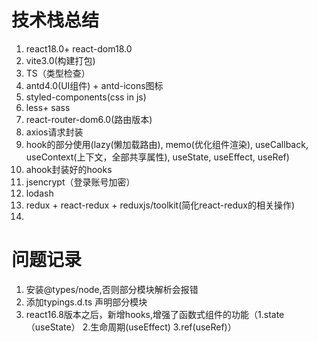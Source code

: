# 技术栈总结

1. react18.0+ react-dom18.0
2. vite3.0(构建打包)
3. TS（类型检查）
4. antd4.0(UI组件) + antd-icons图标
5. styled-components(css in js)
6. less+ sass
7. react-router-dom6.0(路由版本)
8. axios请求封装
9. hook的部分使用(lazy(懒加载路由), memo(优化组件渲染), useCallback, useContext(上下文，全部共享属性), useState, useEffect, useRef)
10. ahook封装好的hooks
11. jsencrypt（登录账号加密）
12. lodash
13. redux + react-redux + reduxjs/toolkit(简化react-redux的相关操作)
14. 



# 问题记录

1. 安装@types/node,否则部分模块解析会报错
2. 添加typings.d.ts 声明部分模块
3. react16.8版本之后，新增hooks,增强了函数式组件的功能（1.state（useState）  2.生命周期(useEffect) 3.ref(useRef)）